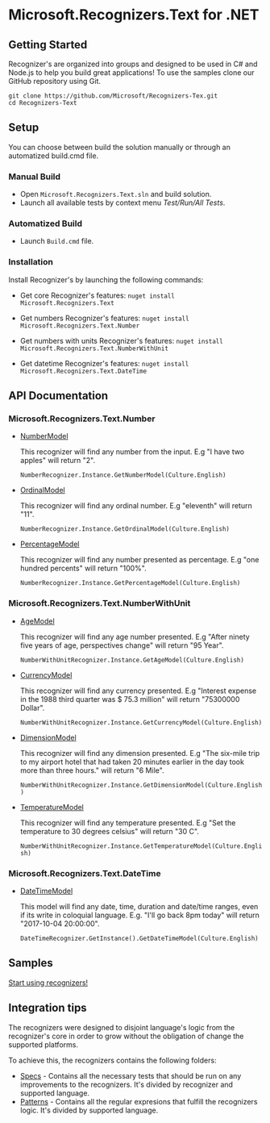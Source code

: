 # Microsoft.Recognizers.Text for .NET

## Getting Started

Recognizer's are organized into groups and designed to be used in C# and Node.js to help you build great applications! To use the samples clone our GitHub repository using Git.

    git clone https://github.com/Microsoft/Recognizers-Tex.git
    cd Recognizers-Text

## Setup

You can choose between build the solution manually or through an automatized build.cmd file.

### Manual Build
* Open `Microsoft.Recognizers.Text.sln` and build solution.
* Launch all available tests by context menu _Test/Run/All Tests_.

### Automatized Build
* Launch `Build.cmd` file.

### Installation

Install Recognizer's by launching the following commands:

* Get core Recognizer's features:
`nuget install Microsoft.Recognizers.Text`

* Get numbers Recognizer's features:
`nuget install Microsoft.Recognizers.Text.Number`

* Get numbers with units Recognizer's features:
`nuget install Microsoft.Recognizers.Text.NumberWithUnit`

* Get datetime Recognizer's features:
`nuget install Microsoft.Recognizers.Text.DateTime`

## API Documentation

### Microsoft.Recognizers.Text.Number

* [NumberModel](/.NET/Microsoft.Recognizers.Text.Number/Models/NumberModel.cs)

    This recognizer will find any number from the input. E.g "I have two apples" will return "2".

    `NumberRecognizer.Instance.GetNumberModel(Culture.English)`

* [OrdinalModel](/.NET/Microsoft.Recognizers.Text.Number/Models/OrdinalModel.cs)

    This recognizer will find any ordinal number. E.g "eleventh" will return "11".

    `NumberRecognizer.Instance.GetOrdinalModel(Culture.English)`

* [PercentageModel](/.NET/Microsoft.Recognizers.Text.Number/Models/PercentModel.cs)

    This recognizer will find any number presented as percentage. E.g "one hundred percents" will return "100%".

    `NumberRecognizer.Instance.GetPercentageModel(Culture.English)`

### Microsoft.Recognizers.Text.NumberWithUnit

* [AgeModel](/.NET/Microsoft.Recognizers.Text.NumberWithUnit/Models/AgeModel.cs)

    This recognizer will find any age number presented. E.g "After ninety five years of age, perspectives change" will return "95 Year".

    `NumberWithUnitRecognizer.Instance.GetAgeModel(Culture.English)`

* [CurrencyModel](/.NET/Microsoft.Recognizers.Text.NumberWithUnit/Models/CurrencyModel.cs)

    This recognizer will find any currency presented. E.g "Interest expense in the 1988 third quarter was $ 75.3 million" will return "75300000 Dollar".

    `NumberWithUnitRecognizer.Instance.GetCurrencyModel(Culture.English)`

* [DimensionModel](/.NET/Microsoft.Recognizers.Text.NumberWithUnit/Models/DimensionModel.cs)

    This recognizer will find any dimension presented. E.g "The six-mile trip to my airport hotel that had taken 20 minutes earlier in the day took more than three hours." will return "6 Mile".

    `NumberWithUnitRecognizer.Instance.GetDimensionModel(Culture.English)`

* [TemperatureModel](/.NET/Microsoft.Recognizers.Text.NumberWithUnit/Models/TemperatureModel.cs)

    This recognizer will find any temperature presented. E.g "Set the temperature to 30 degrees celsius" will return "30 C".

    `NumberWithUnitRecognizer.Instance.GetTemperatureModel(Culture.English)`

### Microsoft.Recognizers.Text.DateTime

* [DateTimeModel](/.NET/Microsoft.Recognizers.Text.DateTime/Models/DateTimeModel.cs)

    This model will find any date, time, duration and date/time ranges, even if its write in coloquial language. E.g. "I'll go back 8pm today" will return "2017-10-04 20:00:00".

    `DateTimeRecognizer.GetInstance().GetDateTimeModel(Culture.English)`

## Samples

[Start using recognizers!](/.NET/Samples)

## Integration tips

The recognizers were designed to disjoint language's logic from the recognizer's core in order to grow without the obligation of change the supported platforms.

To achieve this, the recognizers contains the following folders:

* [Specs](/Specs) - Contains all the necessary tests that should be run on any improvements to the recognizers. It's divided by recognizer and supported language.
* [Patterns](/Patterns)  - Contains all the regular expresions that fulfill the recognizers logic. It's divided by supported language.
